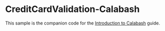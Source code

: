 # CreditCardValidation-Calabash

This sample is the companion code for the [Introduction to Calabash](http://developer.xamarin.com/guides/testcloud/calabash/introduction-to-calabash/) guide.